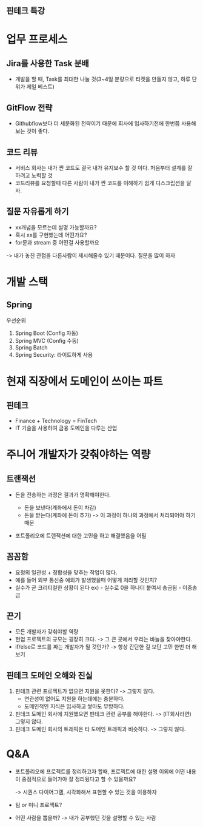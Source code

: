 ## 핀테크 특강

# 업무 프로세스

## Jira를 사용한 Task 분배
- 개발을 할 때, Task를 최대한 나눌 것(3~4일 분량으로 티켓을 만들지 않고, 하루 단위가 제일 베스트)

## GitFlow 전략

- Githubflow보다 더 세분화된 전략이기 때문에 회사에 입사하기전에 한번쯤 사용해보는 것이 좋다.

## 코드 리뷰

- 서비스 회사는 내가 짠 코드도 결국 내가 유지보수 할 것 이다. 처음부터 설계를 잘 하려고 노력할 것
- 코드리뷰를 요청할때 다른 사람이 내가 짠 코드를 이해하기 쉽게 디스크립션을 달자.

## 질문 자유롭게 하기

- xx개념을 모르는데 설명 가능할까요?
- 혹시 xx를 구현했는데 어떤가요?
- for문과 stream 중 어떤걸 사용할까요

-> 내가 놓친 관점을 다른사람이 제시해줄수 있기 때문이다. 질문을 많이 하자

# 개발 스택

## Spring

우선순위 
1. Spring Boot (Config 자동)
2. Spring MVC (Config 수동)
3. Spring Batch
4. Spring Security: 라이트하게 사용


# 현재 직장에서 도메인이 쓰이는 파트

## 핀테크

- Finance + Technology = FinTech
- IT 기술을 사용하여 금융 도메인을 다루는 산업

# 주니어 개발자가 갖춰야하는 역량

## 트랜잭션

- 돈을 전송하는 과정은 결과가 명확해야한다.
  - 돈을 보낸다(계좌에서 돈이 차감)
  - 돈을 받는다(계좌에 돈이 추가)
  -> 이 과정이 하나의 과정에서 처리되어야 하기 때문

- 포트폴리오에 트랜잭션에 대한 고민을 하고 해결했음을 어필
## 꼼꼼함  

- 요청의 일관성 + 정합성을 맞추는 작업이 많다.
- 예를 들어 외부 통신중 예외가 발생했을때 어떻게 처리할 것인지?
- 실수가 곧 크리티컬한 상황이 된다
  ex) - 실수로 0을 하나더 붙여서 송금됨
      - 이중송금

## 끈기

- 모든 개발자가 갖춰야할 역량
- 현업 프로젝트의 규모는 굉장히 크다.
    -> 그 큰 곳에서 우리는 바늘을 찾아야한다.
- if/else로 코드를 짜는 개발자가 될 것인가?
  -> 항상 간단한 길 보단 고민 한번 더 해보기
  
## 핀테크 도메인 오해와 진실

1. 핀테크 관련 프로젝트가 없으면 지원을 못한다?
  -> 그렇지 않다.
     - 연관성이 없어도 지원을 하는데에는 충분하다.
     - 도메인적인 지식은 입사하고 쌓아도 무방하다.
2. 핀테크 도메인 회사에 지원했으면 핀테크 관련 공부를 해야한다.
  -> (IT회사라면) 그렇지 않다.
3. 핀테크 도메인 회사의 트래픽은 타 도메인 트래픽과 비슷하다.
  -> 그렇지 않다.

# Q&A

- 포트폴리오에 프로젝트를 정리하고자 할때, 프로젝트에 대한 설명 이외에
어떤 내용이 중점적으로 들어가야 잘 정리됬다고 할 수 있을까요?

  -> 시퀀스 다이어그램, 시각화해서 표현할 수 있는 것을 이용하자
- 팀 or 미니 프로젝트?

- 어떤 사람을 뽑을까?
  -> 내가 공부했던 것을 설명할 수 있는 사람










